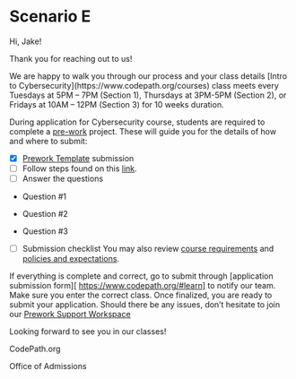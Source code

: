 # Scenario E

Hi, Jake!

<p>Thank you for reaching out to us!</p>
We are happy to walk you through our process and your class details [Intro to Cybersecurity](https://www.codepath.org/courses) class meets every Tuesdays at 5PM – 7PM (Section 1), Thursdays at 3PM-5PM (Section 2), or Fridays at 10AM – 12PM (Section 3) for 10 weeks duration.

During application for Cybersecurity course, students are required to complete a [pre-work](https://courses.codepath.org/snippets/cyb101/prework) project. These will guide you for the details of how and where to submit:
- [x] [Prework Template](https://docs.google.com/document/d/1Y2LcW4ZLWqM4yf3fdXmG-3WEuc3qBbJX3No3T0oGMpU/copy) submission
- [ ] Follow steps found on this [link](https://courses.codepath.org/snippets/cybersecurity_university/prework).
- [ ] Answer the questions
  
- Question #1

- Question #2

- Question #3
-[ ] Submission checklist
You may also review [course requirements]( https://courses.codepath.org/sessions#heading-requirements) and [policies and expectations]( https://courses.codepath.org/sessions#heading-course-policies).

If everything is complete and correct, go to submit through [application submission form][ https://www.codepath.org/#learn] to notify our team. Make sure you enter the correct class.
Once finalized, you are ready to submit your application.
Should there be any issues, don’t hesitate to join our [Prework Support Workspace]( https://prework-codepath.slack.com/join/shared_invite/zt-2nna1e6vb-4asZWQPHTTTEPwmUFk6cyw#/shared-invite/email)

Looking forward to see you in our classes!

CodePath.org

Office of Admissions
